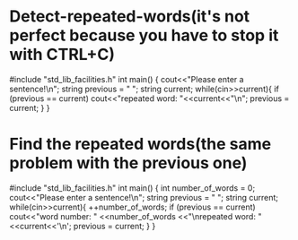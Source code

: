 # Detect-repeated-words(it's not perfect because you have to stop it with CTRL+C)
#include "std_lib_facilities.h"
int main()
{
cout<<"Please enter a sentence!\n";
string previous = " ";
string current;
while(cin>>current){
	if (previous == current)
		cout<<"repeated word: "<<current<<"\n";
	previous = current;
	}
}

# Find the repeated words(the same problem with the previous one)
#include "std_lib_facilities.h"
int main()
{
int number_of_words = 0;
cout<<"Please enter a sentence!\n";
string previous = " ";
string current;
while(cin>>current){
	++number_of_words;
	if (previous == current)
		cout<<"word number: " <<number_of_words
		<<"\nrepeated word: " <<current<<'\n';
	previous = current;
	}
}
